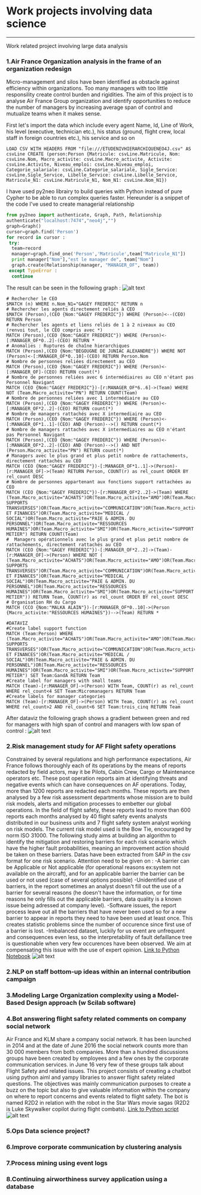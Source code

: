 # Work projects involving data science
--------------------------------------
Work related project involving large data analysis

### 1.Air France Organization analysis in the frame of an organization redesign

Micro-management and silos have been identified as obstacle against efficiency within organizations. Too many managers with too little responsility create control burden and rigidities. The aim of this project is to analyse Air France Group organization and identify opportunities to reduce the number of managers by increasing average span of control and mutualize teams when it makes sense.

First let's import the data which include every agent Name, Id, Line of Work, his level (executive, technician etc.), his status (ground, flight crew, local staff in foreign countries etc.), his service and so on

```
LOAD CSV WITH HEADERS FROM "file:///ETUDENIVHIERARCHIQUENEO4J.csv" AS csvLine CREATE (person:Person {Matricule: csvLine.Matricule, Nom: csvLine.Nom, Macro_activite: csvLine.Macro_activite, Activite: csvLine.Activite, Niveau_emploi: csvLine.Niveau_emploi, Categorie_salariale: csvLine.Categorie_salariale, Sigle_Service: csvLine.Sigle_Service, Libelle_Service: csvLine.Libelle_Service, Matricule_N1: csvLine.Matricule_N1, Nom_N1: csvLine.Nom_N1})
```

I have used py2neo librairy to build queries with Python instead of pure Cypher to be able to run complex queries faster. Hereunder is a snippet of the code I've used to create managerial relationship

```python
from py2neo import authenticate, Graph, Path, Relationship
authenticate("localhost:7474","neo4j","")
graph=Graph()
cursor=graph.find('Person')
for record in cursor :
 try:
  team=record
  manager=graph.find_one('Person','Matricule',team["Matricule_N1"])
  print manager["Nom"],"est le manager de", team["Nom"]
  graph.create(Relationship(manager, "MANAGER_OF", team))
 except TypeError :
  continue
 ```
The result can be seen in the following graph :
![alt text](/topgraph.png)

```
# Rechercher le CEO
$MATCH (n) WHERE n.Nom_N1="GAGEY FREDERIC" RETURN n
# Rechercher les agents directement reliés à CEO
$MATCH (Person),(CEO {Nom:"GAGEY FREDERIC"}) WHERE (Person)<--(CEO) RETURN Person
# Rechercher les agents et liens reliés de 1 à 2 niveaux au CEO (renvoi tout, le CEO compris avec *)
MATCH (Person),(CEO {Nom:"GAGEY FREDERIC"}) WHERE (Person)<-[:MANAGER_OF*0..2]-(CEO) RETURN *
# Anomalies : Ruptures de chaîne hierarchiques
MATCH (Person),(CEO {Nom:"BEGOUGNE DE JUNIAC ALEXANDRE"}) WHERE NOT (Person)<-[:MANAGER_OF*0..10]-(CEO) RETURN Person.Nom
# Nombre de personnes reliées directement au CEO
MATCH (Person),(CEO {Nom:"GAGEY FREDERIC"}) WHERE (Person)<-[:MANAGER_OF]-(CEO) RETURN count(*)
# Nombre de personnes reliées avec 6 intermédiaires au CEO n'étant pas Personnel Navigant
MATCH (CEO {Nom:"GAGEY FREDERIC"})-[r:MANAGER_OF*6..6]->(Team) WHERE NOT (Team.Macro_activite="PN") RETURN COUNT(Team)
# Nombre de personnes reliées avec 1 intermédiaire au CEO
MATCH (Person),(CEO {Nom:"GAGEY FREDERIC"}) WHERE (Person)<-[:MANAGER_OF*2..2]-(CEO) RETURN count(*)
# Nombre de managers rattachés avec X intermediaire au CEO
MATCH (Person),(CEO {Nom:"GAGEY FREDERIC"}) WHERE (Person)<-[:MANAGER_OF*1..1]-(CEO) AND (Person)-->() RETURN count(*)
# Nombre de managers rattachés avec X intermediaires au CEO n'étant pas Personnel Navigant
MATCH (Person),(CEO {Nom:"GAGEY FREDERIC"}) WHERE (Person)<-[:MANAGER_OF*2..2]-(CEO) AND (Person)-->() AND NOT (Person.Macro_activite="PN") RETURN count(*)
# Managers avec le plus grand et plus petit nombre de rattachements, directement rattachés au CEO
MATCH (CEO {Nom:"GAGEY FREDERIC"})-[:MANAGER_OF*1..1]->(Person)-[r:MANAGER_OF]->(Team) RETURN Person, COUNT(r) as rel_count ORDER BY rel_count DESC
# Nombre de personnes appartenant aux fonctions support rattachées au CEO
MATCH (CEO {Nom:"GAGEY FREDERIC"})-[r:MANAGER_OF*2..2]->(Team) WHERE (Team.Macro_activite="ACHATS")OR(Team.Macro_activite="AMO")OR(Team.Macro_activite="AUTRES SUPPORTS TRANSVERSES")OR(Team.Macro_activite="COMMUNICATION")OR(Team.Macro_activite="DIGITAL")OR(Team.Macro_activite="FORMATION")OR(Team.Macro_activite="GESTION ET FINANCES")OR(Team.Macro_activite="MEDICAL / SOCIAL")OR(Team.Macro_activite="PAIE & ADMIN. DU PERSONNEL")OR(Team.Macro_activite="RESSOURCES HUMAINES")OR(Team.Macro_activite="SMI")OR(Team.Macro_activite="SUPPORT METIER") RETURN COUNT(Team)
#  Managers opérationnels avec le plus grand et plus petit nombre de rattachements, directement rattachés au CEO
MATCH (CEO {Nom:"GAGEY FREDERIC"})-[:MANAGER_OF*2..2]->(Team)-[r:MANAGER_OF]->(Person) WHERE NOT ( (Team.Macro_activite="ACHATS")OR(Team.Macro_activite="AMO")OR(Team.Macro_activite="AUTRES SUPPORTS TRANSVERSES")OR(Team.Macro_activite="COMMUNICATION")OR(Team.Macro_activite="DIGITAL")OR(Team.Macro_activite="FORMATION")OR(Team.Macro_activite="GESTION ET FINANCES")OR(Team.Macro_activite="MEDICAL / SOCIAL")OR(Team.Macro_activite="PAIE & ADMIN. DU PERSONNEL")OR(Team.Macro_activite="RESSOURCES HUMAINES")OR(Team.Macro_activite="SMI")OR(Team.Macro_activite="SUPPORT METIER")) RETURN Team, COUNT(r) as rel_count ORDER BY rel_count DESC
# Organisation RH du Cargo
MATCH (CCO {Nom:"MALKA ALAIN"})-[r:MANAGER_OF*0..10]->(Person {Macro_activite:"RESSOURCES HUMAINES"})-->(Team) RETURN *

#DATAVIZ
#Create label support function
MATCH (Team:Person) WHERE (Team.Macro_activite="ACHATS")OR(Team.Macro_activite="AMO")OR(Team.Macro_activite="AUTRES SUPPORTS TRANSVERSES")OR(Team.Macro_activite="COMMUNICATION")OR(Team.Macro_activite="DIGITAL")OR(Team.Macro_activite="FORMATION")OR(Team.Macro_activite="GESTION ET FINANCES")OR(Team.Macro_activite="MEDICAL / SOCIAL")OR(Team.Macro_activite="PAIE & ADMIN. DU PERSONNEL")OR(Team.Macro_activite="RESSOURCES HUMAINES")OR(Team.Macro_activite="SMI")OR(Team.Macro_activite="SUPPORT METIER") SET Team:GandA RETURN Team
#Create label for managers with small teams
MATCH (Team)-[r:MANAGER_OF]->(Person) WITH Team, COUNT(r) as rel_count WHERE rel_count<4 SET Team:Micromanagers RETURN Team
#Create labels for manager categories
MATCH (Team)-[r:MANAGER_OF]->(Person) WITH Team, COUNT(r) as rel_count WHERE rel_count>2 AND rel_count<6 SET Team:trois_cinq RETURN Team
```
After dataviz the following graph shows a gradient between green and red for managers with high span of control and managers with low span of control :
![alt text](/ecofidataviz.png)


### 2.Risk management study for AF Flight safety operations
Constrained by several regulations and high performance expectations, Air France follows thoroughly each of its operations by the means of reports redacted by field actors, may it be Pilots, Cabin Crew, Cargo or Maintenance operators etc. These post operation reports aim at identifying threats and negative events which can have consequences on AF operations. Today, more than 1200 reports are redacted each months. These reports are then analysed by a few risk assessment departments whose mission are to build risk models, alerts and mitigation processes to embetter our global operations. In the field of flight safety, these reports lead to more than 600 reports each months analysed by 40 flight safety events analysts distributed in our business units and 7 flight safety system analyst working on risk models. The current risk model used is the Bow Tie, encouraged by norm ISO 31000. The following study aims at building an algorithm to identify the mitigation and restoring barriers for each risk scenario which have the higher fault probabilities, meaning an improvement action should be taken on these barriers. Datas have been extracted from SAP in the csv format for one risk scenario. Attention need to be given on : -A barrier can be Applicable or Not applicable (for operational reasons ex:system not available on the aircraft), and for an applicable barrier the barrier can be used or not used (case of several options possible) -Unidentified use of barriers, in the report sometimes an analyst doesn't fill out the use of a barrier for several reasons (he doesn't have the information, or for time reasons he only fills out the applicable barriers, data quality is a known issue being adressed at company level). -Software issues, the report process leave out all the barriers that have never been used so for a new barrier to appear in reports they need to have been used at least once. This creates statistic problems since the number of occurence since first use of a barrier is lost. -Imbalanced dataset, luckily for us event are unfrequent and consequences even less, so the interpretability of fault defaillance tree is questionable when very few occurences have been observed. We aim at compensating this issue with the use of expert opinion.
[Link to Python Notebook](/Risk_Management_Air_France.ipynb)
![alt text](/SV.jpg)

### 2.NLP on staff bottom-up ideas within an internal contribution campaign

### 3.Modeling Large Organization complexity using a Model-Based Design approach (w Scilab software)

### 4.Bot answering flight safety related comments on company social network
Air France and KLM share a company social network. It has been launched in 2014 and at the date of June 2016 the social network counts more than 30 000 members from both companies. More than a hundred discussions groups have been created by employees and a few ones by the corporate communication services. in June 16 very few of these groups talk about Flight Safety and related issues. This project consists of creating a chatbot using python aiml and yampy libraries to answer flight safety related questions. The objectives was mainly communication purposes to create a buzz on the topic but also to give valuable information within the company on where to report concerns and events related to flight safety. The bot is named R2D2 in relation with the robot in the Star Wars movie sagas (R2D2 is Luke Skywalker copilot during flight combats). [Link to Python script](/R2D2.py)   
![alt text](/r2d2post.jpg)

### 5.Ops Data science project?

### 6.Improve corporate communication by clustering analysis

### 7.Process mining using event logs    

### 8.Continuing airworthiness survey application using a database   
